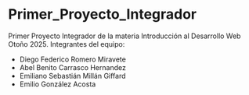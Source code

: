 # Primer_Proyecto_Integrador
Primer Proyecto Integrador de la materia Introducción al Desarrollo Web Otoño 2025.
Integrantes del equipo:
- Diego Federico Romero Miravete
- Abel Benito Carrasco Hernandez
- Emiliano Sebastián Millán Giffard
- Emilio González Acosta

